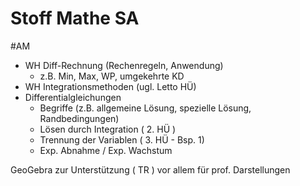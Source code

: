 # Stoff Mathe SA
#AM 

- WH Diff-Rechnung (Rechenregeln, Anwendung)
	- z.B. Min, Max, WP, umgekehrte KD
- WH Integrationsmethoden (ugl. Letto HÜ)
- Differentialgleichungen
	- Begriffe (z.B. allgemeine Lösung, spezielle Lösung, Randbedingungen)
	- Lösen durch Integration ( 2. HÜ )
	- Trennung der Variablen ( 3. HÜ - Bsp. 1)
	- Exp. Abnahme / Exp. Wachstum 

GeoGebra zur Unterstützung ( TR ) vor allem für prof. Darstellungen